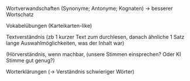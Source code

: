 Wortverwandschaften (Synonyme; Antonyme; Kognaten) -> besserer Wortschatz

Vokabelübungen (Karteikarten-like)

Textverständnis (zb 1 kurzer Text zum durchlesen, danach ähnliche 1 Satz lange Auswahlmöglichkeiten, was der Inhalt war)

(Hörverständnis, wenn machbar, (unsere Stimmen einsprechen? Oder KI Stimme gut genug?)

Worterklärungen (-> Verständnis schwieriger Wörter)
